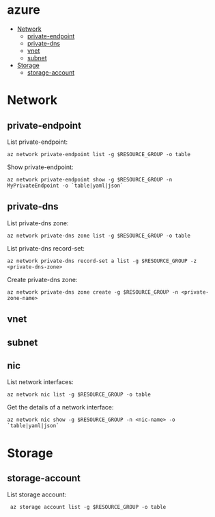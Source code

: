 # azure

<!-- TOC -->

- [Network](#Network)
    - [private-endpoint](#private-endpoint)
    - [private-dns](#private-dns)
    - [vnet](#vnet)
    - [subnet](#subnet)
- [Storage](#Storage)
    - [storage-account](#storage-account)
    
    
# Network

## private-endpoint
List private-endpoint:
```
az network private-endpoint list -g $RESOURCE_GROUP -o table
```
Show private-endpoint:
```
az network private-endpoint show -g $RESOURCE_GROUP -n MyPrivateEndpoint -o `table|yaml|json`
```

## private-dns
List private-dns zone:
```
az network private-dns zone list -g $RESOURCE_GROUP -o table
```
List private-dns record-set:
```
az network private-dns record-set a list -g $RESOURCE_GROUP -z <private-dns-zone>
```
Create private-dns zone:
```
az network private-dns zone create -g $RESOURCE_GROUP -n <private-zone-name>
```
## vnet

## subnet

## nic
List network interfaces:
```
az network nic list -g $RESOURCE_GROUP -o table
```
Get the details of a network interface:
```
az network nic show -g $RESOURCE_GROUP -n <nic-name> -o `table|yaml|json`
```

# Storage

## storage-account
List storage account:
```
 az storage account list -g $RESOURCE_GROUP -o table
```
